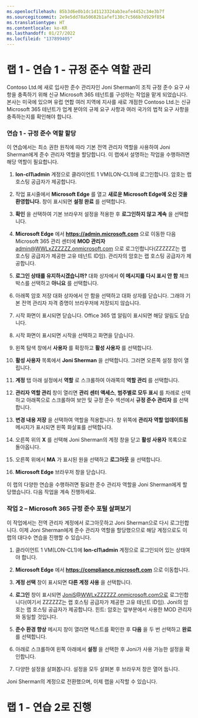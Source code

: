 ```yaml
---
ms.openlocfilehash: 85b3d6e0b1dc1d1123324ab3eafe4452c34e3b7f
ms.sourcegitcommit: 2e9e5dd78a50682b1afef130c7c566b7d929f854
ms.translationtype: HT
ms.contentlocale: ko-KR
ms.lasthandoff: 01/27/2022
ms.locfileid: "137899405"
---
```

# <a name="lab-1---exercise-1---manage-compliance-roles"></a>랩 1 - 연습 1 - 규정 준수 역할 관리

Contoso Ltd.에 새로 입사한 준수 관리자인 Joni Sherman이 조직 규정 준수 요구 사항을 충족하기 위해 신규 Microsoft 365 테넌트를 구성하는 작업을 맡게 되었습니다. 본사는 미국에 있으며 유럽 연합 여러 지역에 지사를 새로 개점한 Contoso Ltd.는 신규 Microsoft 365 테넌트가 업계 분야의 규제 요구 사항과 여러 국가의 법적 요구 사항을 충족하는지를 확인해야 합니다.

### <a name="task-1--assign-compliance-roles"></a>연습 1 - 규정 준수 역할 할당

이 연습에서는 최소 권한 원칙에 따라 기본 전역 관리자 역할을 사용하여 Joni Sherman에게 준수 관리자 역할을 할당합니다. 이 랩에서 설명하는 작업을 수행하려면 해당 역할이 필요합니다.

1. **lon-cl1\admin** 계정으로 클라이언트 1 VM(LON-CL1)에 로그인합니다.  암호는 랩 호스팅 공급자가 제공합니다.

2. 작업 표시줄에서 **Microsoft Edge** 를 열고 **새로운 Microsoft Edge에 오신 것을 환영합니다.** 창이 표시되면 **설정 완료** 를 선택합니다.

3. **확인** 을 선택하여 기본 브라우저 설정을 적용한 후 **로그인하지 않고 계속** 을 선택합니다.

4. **Microsoft Edge** 에서 **https://admin.microsoft.com** 으로 이동한 다음 Microsoft 365 관리 센터에 **MOD 관리자** admin@WWLxZZZZZZ.onmicrosoft.com 으로 로그인합니다(ZZZZZZ는 랩 호스팅 공급자가 제공한 고유 테넌트 ID임).  관리자의 암호는 랩 호스팅 공급자가 제공합니다.

5. **로그인 상태를 유지하시겠습니까?** 대화 상자에서 **이 메시지를 다시 표시 안 함** 체크박스를 선택하고 **아니요** 를 선택합니다.

6. 아래쪽 암호 저장 대화 상자에서 안 함을 선택하고 대화 상자를 닫습니다. 그래야 기본 전역 관리자 자격 증명이 브라우저에 저장되지 않습니다.

7. 시작 화면이 표시되면 닫습니다. Office 365 앱 알림이 표시되면 해당 알림도 닫습니다.

8. 시작 화면이 표시되면 시작을 선택하고 화면을 닫습니다.

9. 왼쪽 탐색 창에서 **사용자** 를 확장하고 **활성 사용자** 를 선택합니다.

10. **활성 사용자** 목록에서 **Joni Sherman** 을 선택합니다. 그러면 오른쪽 설정 창이 열립니다.

11. **계정** 탭 아래 설정에서 **역할** 로 스크롤하여 아래쪽의 **역할 관리** 를 선택합니다.

12. **관리자 역할 관리** 창이 열리면 **관리 센터 액세스**, **범주별로 모두 표시** 를 차례로 선택하고 아래쪽으로 스크롤하여 보안 및 규정 준수 섹션에서 **규정 준수 관리자** 를 선택합니다.

13. **변경 내용 저장** 을 선택하여 역할을 적용합니다. 창 위쪽에 **관리자 역할 업데이트됨** 메시지가 표시되면 왼쪽 화살표를 선택합니다.

14. 오른쪽 위의 **X** 를 선택해 Joni Sherman의 계정 창을 닫고 **활성 사용자** 목록으로 돌아옵니다.

15. 오른쪽 위에서 **MA** 가 표시된 원을 선택하고 **로그아웃** 을 선택합니다.

16. **Microsoft Edge** 브라우저 창을 닫습니다.

이 랩의 다양한 연습을 수행하려면 필요한 준수 관리자 역할을 Joni Sherman에게 할당했습니다. 다음 작업을 계속 진행하세요.

### <a name="task-2--explore-the-microsoft-365-compliance-portal"></a>작업 2 – Microsoft 365 규정 준수 포털 살펴보기

이 작업에서는 전역 관리자 계정에서 로그아웃하고 Joni Sherman으로 다시 로그인합니다. 이제 Joni Sherman에게 준수 관리자 역할을 할당했으므로 해당 계정으로도 이 랩의 대다수 연습을 진행할 수 있습니다.

1. 클라이언트 1 VM(LON-CL1)에 **lon-cl1\admin** 계정으로 로그인되어 있는 상태여야 합니다. 

2. **Microsoft Edge** 에서 **https://compliance.microsoft.com** 으로 이동합니다.

3. **계정 선택** 창이 표시되면 **다른 계정 사용** 을 선택합니다.

4. **로그인** 창이 표시되면 JoniS@WWLxZZZZZZ.onmicrosoft.com으로 로그인합니다(여기서 ZZZZZZ는 랩 호스팅 공급자가 제공한 고유 테넌트 ID임).  Joni의 암호는 랩 호스팅 공급자가 제공합니다.  힌트: 암호는 앞부분에서 사용한 MOD 관리자와 동일할 것입니다.

5. **준수 환경 향상** 메시지 창이 열리면 텍스트를 확인한 후 **다음** 을 두 번 선택하고 **완료** 를 선택합니다.

6. 아래로 스크롤하여 왼쪽 아래에서 **설정** 을 선택한 후 Joni가 사용 가능한 설정을 확인합니다.

7. 다양한 설정을 살펴봅니다. 설정을 모두 살펴본 후 브라우저 창은 열어 둡니다.

Joni Sherman의 계정으로 전환했으며, 이제 랩을 시작할 수 있습니다.

# <a name="proceed-to-lab-1---exercise-2"></a>랩 1 - 연습 2로 진행
